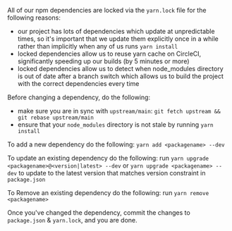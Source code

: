 All of our npm dependencies are locked via the `yarn.lock` file for the following reasons:

- our project has lots of dependencies which update at unpredictable times, so it's important that
  we update them explicitly once in a while rather than implicitly when any of us runs `yarn install`
- locked dependencies allow us to reuse yarn cache on CircleCI, significantly speeding up our builds
  (by 5 minutes or more)
- locked dependencies allow us to detect when node_modules directory is out of date after a branch switch
  which allows us to build the project with the correct dependencies every time

Before changing a dependency, do the following:

- make sure you are in sync with `upstream/main`: `git fetch upstream && git rebase upstream/main`
- ensure that your `node_modules` directory is not stale by running `yarn install`


To add a new dependency do the following: `yarn add <packagename> --dev`

To update an existing dependency do the following: run `yarn upgrade <packagename>@<version|latest> --dev`
or `yarn upgrade <packagename> --dev` to update to the latest version that matches version constraint
in `package.json`

To Remove an existing dependency do the following: run `yarn remove <packagename>`


Once you've changed the dependency, commit the changes to `package.json` & `yarn.lock`, and you are done.
